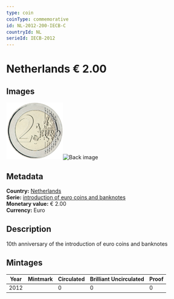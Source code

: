 ```yaml
---
type: coin
coinType: commemorative
id: NL-2012-200-IECB-C
countryId: NL
serieId: IECB-2012
---
```


# Netherlands € 2.00

## Images

<img src="../../Images/common-2007-200.png" height="150" alt="Front image"><img src="Images/NL-2012-200-000.png" height="150" alt="Back image">

## Metadata

**Country:** [Netherlands](../../Countries/Netherlands/index.md)\
**Serie:** [introduction of euro coins and banknotes](index.md)\
**Monetary value:** € 2.00\
**Currency:** Euro

## Description
10th anniversary of the introduction of euro coins and banknotes

## Mintages

| Year | Mintmark | Circulated | Brilliant Uncirculated | Proof |
| ---- | -------- | ---------- | ---------------------- | ----- |
| 2012 |  | 0| 0 | 0 |
